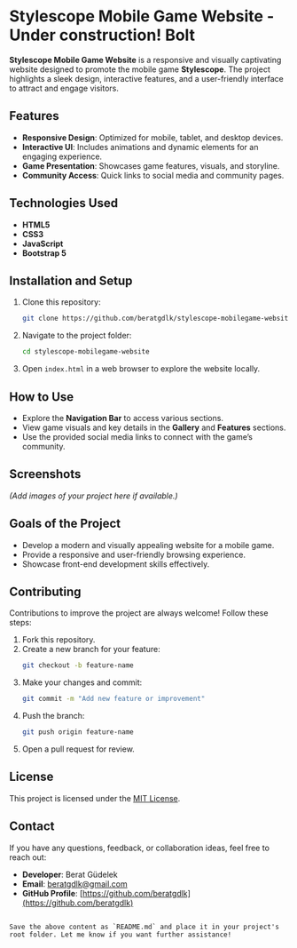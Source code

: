 # Stylescope Mobile Game Website - Under construction! Bolt

**Stylescope Mobile Game Website** is a responsive and visually captivating website designed to promote the mobile game **Stylescope**. The project highlights a sleek design, interactive features, and a user-friendly interface to attract and engage visitors.

## Features

- **Responsive Design**: Optimized for mobile, tablet, and desktop devices.
- **Interactive UI**: Includes animations and dynamic elements for an engaging experience.
- **Game Presentation**: Showcases game features, visuals, and storyline.
- **Community Access**: Quick links to social media and community pages.

## Technologies Used

- **HTML5**
- **CSS3**
- **JavaScript**
- **Bootstrap 5**

## Installation and Setup

1. Clone this repository:
   ```bash
   git clone https://github.com/beratgdlk/stylescope-mobilegame-website.git
   ```
2. Navigate to the project folder:
   ```bash
   cd stylescope-mobilegame-website
   ```
3. Open `index.html` in a web browser to explore the website locally.

## How to Use

- Explore the **Navigation Bar** to access various sections.
- View game visuals and key details in the **Gallery** and **Features** sections.
- Use the provided social media links to connect with the game’s community.

## Screenshots

*(Add images of your project here if available.)*

## Goals of the Project

- Develop a modern and visually appealing website for a mobile game.
- Provide a responsive and user-friendly browsing experience.
- Showcase front-end development skills effectively.

## Contributing

Contributions to improve the project are always welcome! Follow these steps:

1. Fork this repository.
2. Create a new branch for your feature:
   ```bash
   git checkout -b feature-name
   ```
3. Make your changes and commit:
   ```bash
   git commit -m "Add new feature or improvement"
   ```
4. Push the branch:
   ```bash
   git push origin feature-name
   ```
5. Open a pull request for review.

## License

This project is licensed under the [MIT License](LICENSE).

## Contact

If you have any questions, feedback, or collaboration ideas, feel free to reach out:

- **Developer**: Berat Güdelek
- **Email**: beratgdlk@gmail.com
- **GitHub Profile**: [https://github.com/beratgdlk](https://github.com/beratgdlk)
```

Save the above content as `README.md` and place it in your project's root folder. Let me know if you want further assistance!
